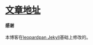 # [文章地址](https://Ted4kra/Ted4kra.github.io)


#### 感谢   

本博客在[leopardpan Jekyll](https://github.com/leopardpan/leopardpan.github.io)基础上修改的。  
